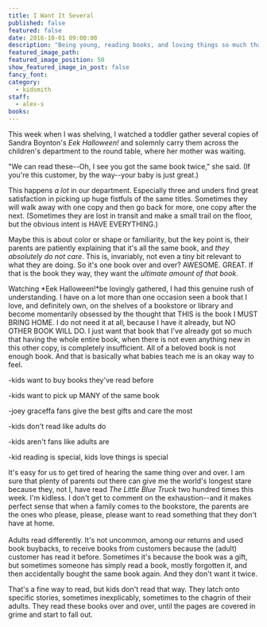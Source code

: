 ```yaml
---
title: I Want It Several
published: false
featured: false
date: 2016-10-01 09:00:00
description: "Being young, reading books, and loving things so much that all isn't enough."
featured_image_path:
featured_image_position: 50
show_featured_image_in_post: false
fancy_font:
category:
  - kidsmith
staff:
  - alex-s
books:
---
```



This week when I was shelving, I watched a toddler gather several copies of Sandra Boynton's *Eek Halloween!* and solemnly carry them across the children's department to the round table, where her mother was waiting.

"We can read these--Oh, I see you got the same book twice," she said. (If you're this customer, by the way--your baby is just great.)

This happens *a lot* in our department. Especially three and unders find great satisfaction in picking up huge fistfuls of the same titles. Sometimes they will walk away with one copy and then go back for more, one copy after the next. (Sometimes they are lost in transit and make a small trail on the floor, but the obvious intent is HAVE EVERYTHING.)

Maybe this is about color or shape or familiarity, but the key point is, their parents are patiently explaining that it's all the same book, and *they absolutely do not care*. This is, invariably, not even a tiny bit relevant to what they are doing. So it's one book over and over? AWESOME. GREAT. If that is the book they way, they want the *ultimate amount of that book*.

Watching *Eek Halloween!*be lovingly gathered, I had this genuine rush of understanding. I have on a lot more than one occasion seen a book that I love, and definitely own, on the shelves of a bookstore or library and become momentarily obsessed by the thought that THIS is the book I MUST BRING HOME. I do not need it at all, because I have it already, but NO OTHER BOOK WILL DO. I just want that book that I've already got so much that having the whole entire book, when there is not even anything new in this other copy, is completely insufficient. All of a beloved book is not enough book. And that is basically what babies teach me is an okay way to feel.

-kids want to buy books they've read before

-kids want to pick up MANY of the same book

-joey graceffa fans give the best gifts and care the most

-kids don't read like adults do

-kids aren't fans like adults are

-kid reading is special, kids love things is special

It's easy for us to get tired of hearing the same thing over and over. I am sure that plenty of parents out there can give me the world's longest stare because they, not I, have read *The Little Blue Truck* two hundred times this week. I'm kidless. I don't get to comment on the exhaustion--and it makes perfect sense that when a family comes to the bookstore, the parents are the ones who please, please, please want to read something that they don't have at home.
<br>
<br>Adults read differently. It's not uncommon, among our returns and used book buybacks, to receive books from customers because the (adult) customer has read it before. Sometimes it's because the book was a gift, but sometimes someone has simply read a book, mostly forgotten it, and then accidentally bought the same book again. And they don't want it twice.

That's a fine way to read, but kids don't read that way. They latch onto specific stories, sometimes inexplicably, sometimes to the chagrin of their adults. They read these books over and over, until the pages are covered in grime and start to fall out.